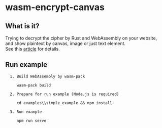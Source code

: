 # wasm-encrypt-canvas

## What is it?
Trying to decrypt the cipher by Rust and WebAssembly on your website, and show plaintext by canvas, image or just text element.  
See this [article](https://juejin.cn/post/7078299612972318727/) for details.

## Run example
```
  1. Build WebAssembly by wasm-pack

     wasm-pack build

  2. Prepare for run example (Node.js is required)

     cd examples\\simple_example && npm install

  3. Run example

     npm run serve
```
